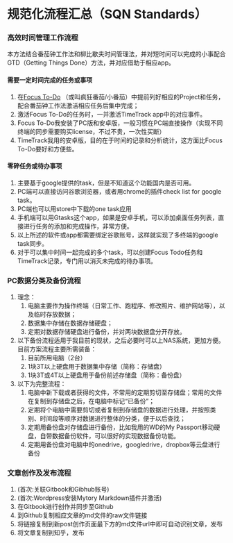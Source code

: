 # 规范化流程汇总（SQN Standards）

### 高效时间管理工作流程

本方法结合番茄钟工作法和柳比歇夫时间管理法，并对短时间可以完成的小事配合GTD（Getting Things Done）方法，并对应借助于相应app。

#### 需要一定时间完成的任务或事项

1. 在[Focus To-Do](https://www.focustodo.cn/#products) （或叫疯狂番茄/小番茄）中提前列好相应的Project和任务，配合番茄钟工作法激活相应任务后集中完成；
2. 激活Focus To-Do的任务时，一并激活TimeTrack app中的对应事件。
3. Focus To-Do我安装了PC版和安卓版，一般习惯在PC端直接操作（实现不同终端的同步需要购买license，不过不贵，一次性买断）
4. TimeTrack我用的安卓版，目的在于时间的记录和分析统计，这方面比Focus To-Do要好和方便些。

#### 零碎任务或待办事项

1. 主要基于google提供的task，但是不知道这个功能国内是否可用。
2. PC端可以直接访问谷歌浏览器，或者用chrome的插件check list for google task。
3. PC端也可以用store中下载的one task应用
4. 手机端可以用Gtasks这个app，如果是安卓手机，可以添加桌面任务列表，直接进行任务的添加和完成操作，非常方便。
5. 以上所述的软件或app都需要绑定谷歌账号，这样就实现了多终端的google task同步。
6. 对于可以集中时间一起完成的多个task，可以创建Focus Todo任务和TimeTrack记录，专门用以消灭未完成的待办事项。



### PC数据分类及备份流程

1. 理念：
   1. 电脑主要作为操作终端（日常工作、跑程序、修改照片、维护网站等），以及临时存放数据；
   2. 数据集中存储在数据存储硬盘；
   3. 定期对数据存储硬盘进行备份，并对两块数据盘分开存放。
2. 以下备份流程适用于我目前的现状，之后必要时可以上NAS系统，更加方便。目前方案流程主要所需装备：
   1. 目前所用电脑（2台）
   2. 1块3T以上硬盘用于数据集中存储（简称：存储盘）
   3. 1块3T或4T以上硬盘用于备份前述存储盘（简称：备份盘）
3. 以下为完整流程：
   1. 电脑中新下载或者获得的文件，不常用的定期剪切至存储盘；常用的文件在复制到存储盘之后，在电脑中标记“已备份”；
   2. 定期将个电脑中需要剪切或者复制到存储盘的数据进行处理，并按照类别、时间段等顺序对数据进行整体的分类，便于以后查找；
   3. 定期用备份盘对存储盘进行备份，比如我用的WD的My Passport移动硬盘，自带数据备份软件，可以很好的实现数据备份功能。
   4. 定期用备份盘对电脑中的onedrive，googledrive，dropbox等云盘进行备份



### 文章创作及发布流程

1. \(首次:关联Gitbook和Gibhub账号\)
2. \(首次:Wordpress安装Mytory Markdown插件并激活\)
3. 在Gitbook进行创作并同步至Github
4. 到Github复制相应文章的md文件的raw文件链接
5. 将链接复制到新post创作页面最下方的md文件url中即可自动识别文章，发布
6. 将文章复制到知乎，发布



